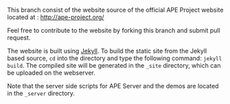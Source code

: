 This branch consist of the website source of the official APE Project website located at : http://ape-project.org/

Feel free to contribute to the website by forking this branch and submit pull request.



The website is built using [Jekyll](http://jekyllrb.com). To build the static site from the Jekyll based source, ``cd`` into the directory and type the following command: ``jekyll build``. The compiled site will be generated in the ``_site`` directory, which can be uploaded on the webserver.


Note that the server side scripts for APE Server and the demos are located in the ``_server`` directory.
